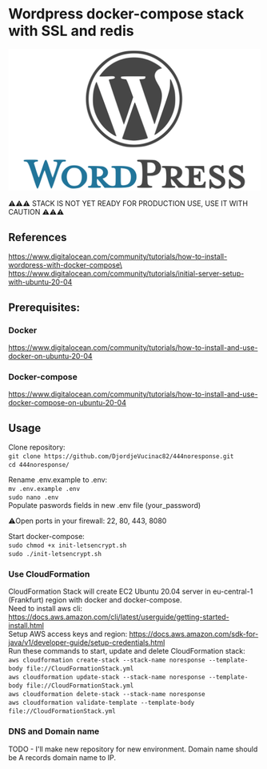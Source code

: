 # Wordpress docker-compose stack with SSL and redis
![WP](GitHub-Mark2.png)

⚠️⚠️⚠️ STACK IS NOT YET READY FOR PRODUCTION USE, USE IT WITH CAUTION ⚠️⚠️⚠️
## References
https://www.digitalocean.com/community/tutorials/how-to-install-wordpress-with-docker-compose\
https://www.digitalocean.com/community/tutorials/initial-server-setup-with-ubuntu-20-04
## Prerequisites:
### Docker
https://www.digitalocean.com/community/tutorials/how-to-install-and-use-docker-on-ubuntu-20-04
### Docker-compose
https://www.digitalocean.com/community/tutorials/how-to-install-and-use-docker-compose-on-ubuntu-20-04

## Usage

Clone repository: \
`git clone https://github.com/DjordjeVucinac82/444noresponse.git` \
`cd 444noresponse/`

Rename .env.example to .env: \
`mv .env.example .env` \
`sudo nano .env` \
Populate paswords fields in new .env file (your_password)

⚠️Open ports in your firewall: 22, 80, 443, 8080

Start docker-compose: \
`sudo chmod +x init-letsencrypt.sh` \
`sudo ./init-letsencrypt.sh`

### Use CloudFormation
CloudFormation Stack will create EC2 Ubuntu 20.04 server in eu-central-1 (Frankfurt) region with docker and docker-compose. \
Need to install aws cli: https://docs.aws.amazon.com/cli/latest/userguide/getting-started-install.html \
Setup AWS access keys and region: https://docs.aws.amazon.com/sdk-for-java/v1/developer-guide/setup-credentials.html \
Run these commands to start, update and delete CloudFormation stack: \
`aws cloudformation create-stack --stack-name noresponse --template-body file://CloudFormationStack.yml` \
`aws cloudformation update-stack --stack-name noresponse --template-body file://CloudFormationStack.yml` \
`aws cloudformation delete-stack --stack-name noresponse` \
`aws cloudformation validate-template --template-body file://CloudFormationStack.yml`
### DNS and Domain name

TODO - I'll make new repository for new environment. Domain name should be A records domain name to IP.